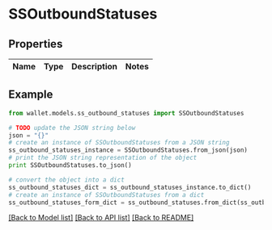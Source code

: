 # SSOutboundStatuses


## Properties

Name | Type | Description | Notes
------------ | ------------- | ------------- | -------------

## Example

```python
from wallet.models.ss_outbound_statuses import SSOutboundStatuses

# TODO update the JSON string below
json = "{}"
# create an instance of SSOutboundStatuses from a JSON string
ss_outbound_statuses_instance = SSOutboundStatuses.from_json(json)
# print the JSON string representation of the object
print SSOutboundStatuses.to_json()

# convert the object into a dict
ss_outbound_statuses_dict = ss_outbound_statuses_instance.to_dict()
# create an instance of SSOutboundStatuses from a dict
ss_outbound_statuses_form_dict = ss_outbound_statuses.from_dict(ss_outbound_statuses_dict)
```
[[Back to Model list]](../README.md#documentation-for-models) [[Back to API list]](../README.md#documentation-for-api-endpoints) [[Back to README]](../README.md)


